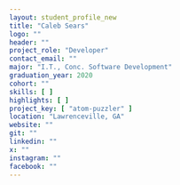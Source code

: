 ```yaml
---
layout: student_profile_new
title: "Caleb Sears"
logo: ""
header: ""
project_role: "Developer"
contact_email: ""
major: "I.T., Conc. Software Development"
graduation_year: 2020
cohort: ""
skills: [ ]
highlights: [ ]
project_key: [ "atom-puzzler" ]
location: "Lawrenceville, GA"
website: ""
git: ""
linkedin: ""
x: ""
instagram: ""
facebook: ""
---
```


